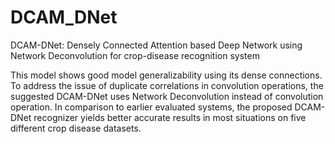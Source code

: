 # DCAM_DNet
DCAM-DNet: Densely Connected Attention based  Deep Network using Network Deconvolution for  crop-disease recognition system


This model shows good model generalizability using its dense connections. To address the issue of duplicate correlations in convolution  operations, the suggested DCAM-DNet uses Network Deconvolution instead of convolution operation. In comparison to  earlier evaluated systems, the proposed DCAM-DNet recognizer yields better accurate results in most situations on five  different crop disease datasets.
